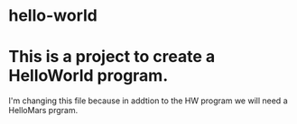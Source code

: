 # hello-world
# This is a project to create a HelloWorld program.

I'm changing this file because in addtion to the HW program we will need a HelloMars prgram.
